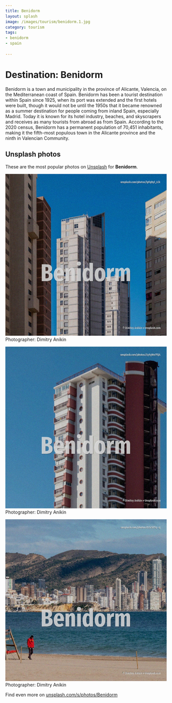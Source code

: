 ```yaml
---
title: Benidorm
layout: splash
image: /images/tourism/benidorm.1.jpg
category: tourism
tags:
- benidorm
- spain

---
```

# Destination: Benidorm

Benidorm is a town and municipality in the province of Alicante, Valencia, on the Mediterranean  coast of Spain.  Benidorm has been a tourist destination within Spain since 1925, when its port was extended and the  first hotels were built, though it would not be until the 1950s that it became renowned as a summer  destination for people coming from inland Spain, especially Madrid. Today it is known for its hotel industry, beaches, and skyscrapers and receives as many tourists  from abroad as from Spain. According to the 2020 census, Benidorm has a permanent population of 70,451 inhabitants, making it  the fifth-most populous town in the Alicante province and the ninth in Valencian Community. 

 
## Unsplash photos
These are the most popular photos on [Unsplash](https://unsplash.com) for **Benidorm**.
 
![Benidorm](/images/tourism/benidorm.1.jpg)
Photographer:  Dimitry Anikin
 
![Benidorm](/images/tourism/benidorm.2.jpg)
Photographer:  Dimitry Anikin
 
![Benidorm](/images/tourism/benidorm.3.jpg)
Photographer:  Dimitry Anikin
 
Find even more on [unsplash.com/s/photos/Benidorm](https://unsplash.com/s/photos/Benidorm)
 
